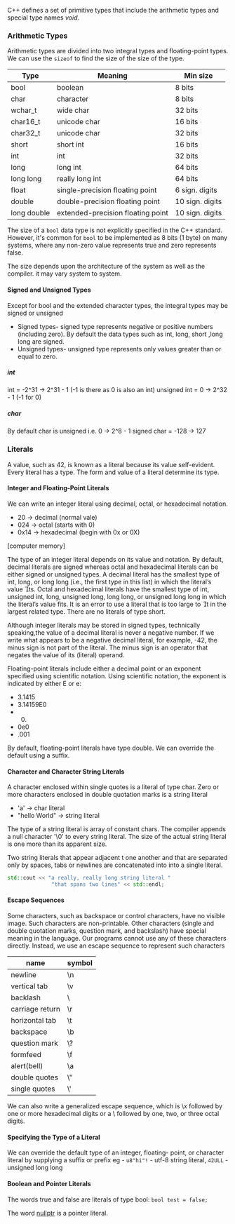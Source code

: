 C++ defines a set of primitive types that include the arithmetic types and special type names *void*.

### Arithmetic Types
Arithmetic types are divided into two integral types and floating-point types.
We can use the `sizeof` to find the size of the size of the type. 

| Type | Meaning | Min size |
| ---- | ---- | ---- |
| bool | boolean | 8 bits |
| char | character | 8 bits |
| wchar_t | wide char | 32 bits |
| char16_t | unicode char | 16 bits |
| char32_t | unicode char | 32 bits |
| short | short int | 16 bits |
| int | int | 32 bits |
| long | long int | 64 bits |
| long long | really long int | 64 bits |
| float | single-precision floating point | 6 sign. digits |
| double | double-precision floating point | 10 sign. digits |
| long double | extended-precision floating point | 10 sign. digits |

The size of a `bool` data type is not explicitly specified in the C++ standard. However, it's common for `bool` to be implemented as 8 bits (1 byte) on many systems, where any non-zero value represents true and zero represents false. 

The size depends upon the architecture of the system as well as the compiler. it may vary system to system.

#### Signed and Unsigned Types
Except for bool and the extended character types, the integral types may be signed or unsigned
- Signed types-  signed type represents negative or positive numbers (including zero). By default the data types such as int, long, short ,long long are signed. 
- Unsigned types- unsigned type represents only values greater than or equal to zero.
##### int
int = -2^31 -> 2^31 - 1 (-1 is there as 0 is also an int)
unsigned int = 0 -> 2^32 - 1 (-1 for 0)

##### char
By default char is unsigned i.e. 0 -> 2^8 - 1
signed char = -128 -> 127

### Literals
A value, such as 42, is known as a literal because its value self-evident. Every literal has a type. The form and value of a literal determine its type.

#### Integer and Floating-Point Literals
We can write an integer literal using decimal, octal, or hexadecimal notation.
- 20 -> decimal (normal vale)
- 024 -> octal (starts with 0)
- 0x14 -> hexadecimal (begin with 0x or 0X)

[computer memory]


The type of an integer literal depends on its value and notation. By default, decimal literals are signed whereas octal and hexadecimal literals can be either signed or unsigned types. A decimal literal has the smallest type of int, long, or long long (i.e., the first type in this list) in which the literal’s value ts. Octal and hexadecimal literals have the smallest type of int, unsigned int, long, unsigned
long, long long, or unsigned long long in which the literal’s value fits. It is an error to use a literal that is too large to t in the largest related type. There are no literals of type short.

Although integer literals may be stored in signed types, technically speaking,the value of a decimal literal is never a negative number. If we write what appears to be a negative decimal literal, for example, -42, the minus sign is not part of the literal. The minus sign is an operator that negates the value of its (literal) operand.

Floating-point literals include either a decimal point or an exponent specified using scientific notation. Using scientific notation, the exponent is indicated by either E or e:
- 3.1415
- 3.14159E0
- 0.
- 0e0
- .001

By default, floating-point literals have type double. We can override the default using a suffix.

#### Character and Character String Literals
A character enclosed within single quotes is a literal of type char. Zero or more characters enclosed in double quotation marks is a string literal
- 'a' -> char literal 
- "hello World" -> string literal

The type of a string literal is array of constant chars. The compiler appends a null character '\0' to every string literal. The size of the actual string literal is one more than its apparent size.

Two string literals that appear adjacent t one another and that are separated only by spaces, tabs or newlines are concatenated into into a single literal. 
~~~cpp
std::cout << "a really, really long string literal "
			  "that spans two lines" << std::endl;
~~~

#### Escape Sequences
Some characters, such as backspace or control characters, have no visible image. Such characters are non-printable. Other characters (single and double quotation marks, question mark, and backslash) have special meaning in the language. Our programs cannot use any of these characters directly. Instead, we use an escape sequence to represent such characters

| name | symbol |
| ---- | ---- |
| newline | \n |
| vertical tab | \v |
| backlash | \\ |
| carriage return | \r |
| horizontal tab | \t |
| backspace | \b |
| question mark | \\? |
| formfeed | \f |
| alert(bell) | \a |
| double quotes | \\" |
| single quotes | \\' |
We can also write a generalized escape sequence, which is \x followed by one or more hexadecimal digits or a \ followed by one, two, or three octal digits.

#### Specifying the Type of a Literal
We can override the default type of an integer, floating- point, or character literal by supplying a suffix or prefix
eg - `u8"hi"!` - utf-8 string literal, `42ULL` - unsigned long long

#### Boolean and Pointer Literals
The words true and false are literals of type bool:
`bool test = false;`

The word [nullptr](https://en.cppreference.com/w/cpp/language/nullptr) is a pointer literal.

